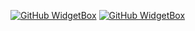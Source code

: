 [![GitHub WidgetBox](https://github-widgetbox.vercel.app/api/profile?username=ccroic&data=followers,repositories,stars,commits&theme=nautilus)](https://github.com/Jurredr/github-widgetbox)
[![GitHub WidgetBox](https://github-widgetbox.vercel.app/api/skills?languages=python,ruby,kotlin,powershell,lua,bash)](https://github.com/Jurredr/github-widgetbox)
